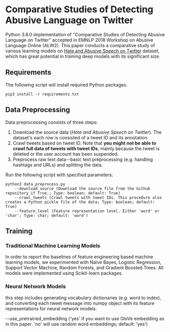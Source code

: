 # Comparative Studies of Detecting Abusive Language on Twitter

Python 3.6.0 implementation of "Comparative Studies of Detecting Abusive Language on Twitter" accepted in EMNLP 2018 Workshop on Abusive Language Online (ALW2).
This paper conducts a comparative study of various learning models on [Hate and Abusive Speech on Twitter](https://github.com/ENCASEH2020/hatespeech-twitter) dataset, which has great potential in training deep models with its significant size.

## Requirements
The following script will install required Python packages.

```
pip3 install -r requirements.txt
```

## Data Preprocessing
Data preprocessing consists of three steps:
1. Download the source data (*Hate and Abusive Speech on Twitter*). The dataset's each row is consisted of a tweet ID and its annotation. 
2. Crawl tweets based on tweet ID. Note that **you might not be able to crawl full data of tweets with tweet IDs**, mainly because the tweet is deleted or the user account has been suspended.
3. Preprocess raw text data--basic text preprocessing (e.g. handling hashtags and URLs) and splitting the data.

Run the following script with specified parameters:

```
python3 data_preprocess.py
	--download_source (Download the source file from the Github repository if True.; Type: boolean; default: True)
	--crawl_tweets (Crawl tweets with tweet IDs. This procedure also creates a Python pickle file of the data; Type: boolean; default: True)
	--feature_level (Feature representation level. Either 'word' or 'char'; Type: char; default: 'word')
```

## Training
### Traditional Machine Learning Models
In order to report the baselines of feature engineering based machine learning models, we experimented with Naïve Bayes, Logistic Regression, Support Vector Machine, Random Forests, and Gradient Boosted Trees. All models were implemented using Scikit-learn packages.

### Neural Network Models

this step includes generating vocabulary dictionaries (e.g. word to index), and converting each tweet message into numpy object with its feature representations for neural network models.

--use_pretrained_embedding ('yes' if you want to use GloVe embedding as in this paper. 'no' will use random word embeddings; default: 'yes')

